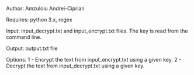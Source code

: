 Author: Amzuloiu Andrei-Ciprian

Requires: python 3.x, regex

Input: input_decrypt.txt and input_encrypt.txt files. The key is read from the command line.

Output: output.txt file

Options:
1 - Encrypt the text from input_encrypt.txt using a given key. 
2 - Decrypt the text from input_decrypt.txt using a given key.